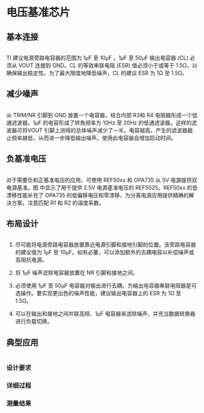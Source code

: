 # 电压基准芯片

## 基本连接

<img title="" src="https://telegraph-image666.pages.dev/file/3a608595a243842cee778.png" alt="" data-align="center">

TI 建议电源旁路电容器的范围为 1μF 至 10μF 。1μF 至 50μF 输出电容器 (CL) 必须从 VOUT 连接到 GND。CL 的等效串联电阻 (ESR) 值必须小于或等于 1.5Ω，以确保输出稳定性。为了最大限度地降低噪声，CL 的建议 ESR 为 1Ω 至 1.5Ω。

## 减少噪声

<img title="" src="https://telegraph-image666.pages.dev/file/f25c18f0b5ccf810eb0e2.png" alt="" data-align="center">

从 TRIM/NR 引脚到 GND  放置一个电容器，结合内部 R3和 R4 电阻器形成一个低通滤波器。1μF 的电容形成了转角频率为 10Hz 至 20Hz 的低通滤波器。这样的滤波器可将VOUT 引脚上测得的总体噪声减少了一半。电容越高，产生的滤波器截止频率越低，从而进一步降低输出噪声。使用此电容器会增加启动时间。

## 负基准电压

<img title="" src="file:///D:/MyBlog/docs/images/2023-10-15-17-39-41-image.png" alt="" data-align="center">

对于需要负和正基准电压的应用，可使用 REF50xx 和 OPA735 从 5V 电源提供双电源基准。图 中显示了用于提供 2.5V 电源基准电压的 REF5025。REF50xx 的低漂移性能补充了 OPA735 的低偏移电压和零漂移，为分离电源应用提供精确的解决方案。注意匹配 R1 和 R2 的温度系数。

## 布局设计

<img title="" src="https://telegraph-image666.pages.dev/file/1676833da3bd701d8746a.png" alt="" data-align="center">

1. 尽可能将电源旁路电容器放置靠近电源引脚和接地引脚的位置。该旁路电容器的建议值为 1μF 至 10μF。如有必要，可以添加额外的去耦电容以补偿噪声或高阻抗电源。

2. 将 1μF 噪声滤除电容器放置在 NR 引脚和接地之间。

3. 必须使用 1μF 至 50μF 电容器对输出进行去耦。为输出电容器串联电阻器是可选操作。要实现更出色的噪声性能，建议输出电容器上的 ESR 为 1Ω 至 1.5Ω。

4. 可以在输出和接地之间并联高频、1μF 电容器来滤除噪声，并充当数据转换器进行负载切换。

## 典型应用

<img title="" src="https://telegraph-image666.pages.dev/file/6d2fd620ef4be763a9b32.png" alt="" data-align="center">

### 设计要求

### 详细过程

### 测量结果
